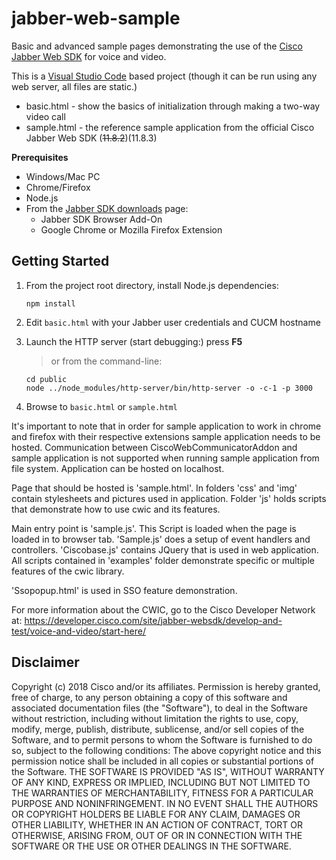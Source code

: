 # jabber-web-sample

Basic and advanced sample pages demonstrating the use of the [Cisco Jabber Web SDK](https://developer.cisco.com/site/jabber-websdk/overview/overview/) for voice and video.

This is a [Visual Studio Code](https://code.visualstudio.com/) based project (though it can be run using any web server, all files are static.)

* basic.html - show the basics of initialization through making a two-way video call
* sample.html - the reference sample application from the official Cisco Jabber Web SDK (~~11.8.2~~)(11.8.3)

**Prerequisites**

* Windows/Mac PC 
* Chrome/Firefox
* Node.js
* From the [Jabber SDK downloads](https://developer.cisco.com/site/jabber-websdk/develop-and-test/voice-and-video/downloads-and-docs/) page:
    * Jabber SDK Browser Add-On
    * Google Chrome or Mozilla Firefox Extension

## Getting Started

1. From the project root directory, install Node.js dependencies:
    ```
    npm install
    ```

2. Edit `basic.html` with your Jabber user credentials and CUCM hostname

3. Launch the HTTP server (start debugging:) press **F5**
    > or from the command-line: 
    ```
    cd public
    node ../node_modules/http-server/bin/http-server -o -c-1 -p 3000
    ```

4. Browse to `basic.html` or `sample.html`

It's important to note that in order for sample application to work in chrome and firefox with their respective extensions
sample application needs to be hosted. Communication between CiscoWebCommunicatorAddon and sample application is not
supported when running sample application from file system. Application can be hosted on localhost.

Page that should be hosted is 'sample.html'. In folders 'css' and 'img' contain stylesheets and pictures used in application.
Folder 'js' holds scripts that demonstrate how to use cwic and its features.

Main entry point is 'sample.js'. This Script is loaded when the page is loaded in to browser tab. 'Sample.js' does a setup
of event handlers and controllers. 'Ciscobase.js' contains JQuery that is used in web application. All scripts contained
in 'examples' folder demonstrate specific or multiple features of the cwic library.

'Ssopopup.html' is used in SSO feature demonstration.

For more information about the CWIC, go to the Cisco Developer Network at:
https://developer.cisco.com/site/jabber-websdk/develop-and-test/voice-and-video/start-here/

## Disclaimer

Copyright (c) 2018 Cisco and/or its affiliates.
Permission is hereby granted, free of charge, to any person obtaining a copy
of this software and associated documentation files (the "Software"), to deal
in the Software without restriction, including without limitation the rights
to use, copy, modify, merge, publish, distribute, sublicense, and/or sell
copies of the Software, and to permit persons to whom the Software is
furnished to do so, subject to the following conditions:
The above copyright notice and this permission notice shall be included in all
copies or substantial portions of the Software.
THE SOFTWARE IS PROVIDED "AS IS", WITHOUT WARRANTY OF ANY KIND, EXPRESS OR
IMPLIED, INCLUDING BUT NOT LIMITED TO THE WARRANTIES OF MERCHANTABILITY,
FITNESS FOR A PARTICULAR PURPOSE AND NONINFRINGEMENT. IN NO EVENT SHALL THE
AUTHORS OR COPYRIGHT HOLDERS BE LIABLE FOR ANY CLAIM, DAMAGES OR OTHER
LIABILITY, WHETHER IN AN ACTION OF CONTRACT, TORT OR OTHERWISE, ARISING FROM,
OUT OF OR IN CONNECTION WITH THE SOFTWARE OR THE USE OR OTHER DEALINGS IN THE
SOFTWARE.

